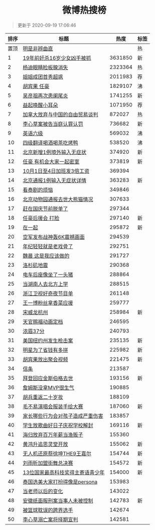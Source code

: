 <h1 align="center">微博热搜榜</h1>

> 更新于 2020-09-19 17:06:46

| 排序 | 标题                                                                                                                                                                                                                             | 热度    | 标签 |
| ---- | -------------------------------------------------------------------------------------------------------------------------------------------------------------------------------------------------------------------------------- | ------- | ---- |
| 置顶 | [明是非辨曲直](https://s.weibo.com/weibo?q=%23%E6%98%8E%E6%98%AF%E9%9D%9E%E8%BE%A8%E6%9B%B2%E7%9B%B4%23&Refer=new_time)                                                                                                          |         | 热   |
| 1    | [19年前奸杀16岁少女凶手被抓](https://s.weibo.com/weibo?q=%2319%E5%B9%B4%E5%89%8D%E5%A5%B8%E6%9D%8016%E5%B2%81%E5%B0%91%E5%A5%B3%E5%87%B6%E6%89%8B%E8%A2%AB%E6%8A%93%23&Refer=top)                                                | 3631850 | 新   |
| 2    | [杨迪眼睛睑板腺消失](https://s.weibo.com/weibo?q=%23%E6%9D%A8%E8%BF%AA%E7%9C%BC%E7%9D%9B%E7%9D%91%E6%9D%BF%E8%85%BA%E6%B6%88%E5%A4%B1%23&Refer=top)                                                                              | 2323364 | 热   |
| 3    | [姐姐成团首秀超飒](https://s.weibo.comjavascript:void(0);)                                                                                                                                                                       | 2011983 | 荐   |
| 4    | [胡宾果 任豪](https://s.weibo.com/weibo?q=%E8%83%A1%E5%AE%BE%E6%9E%9C%20%E4%BB%BB%E8%B1%AA&Refer=top)                                                                                                                            | 1829107 | 沸   |
| 5    | [吴彦祖再次患阑尾炎](https://s.weibo.com/weibo?q=%23%E5%90%B4%E5%BD%A6%E7%A5%96%E5%86%8D%E6%AC%A1%E6%82%A3%E9%98%91%E5%B0%BE%E7%82%8E%23&Refer=top)                                                                              | 1741255 | 新   |
| 6    | [益起唤醒小耳朵](https://s.weibo.comjavascript:void(0);)                                                                                                                                                                         | 1071950 | 荐   |
| 7    | [加拿大放弃与中国的自由贸易谈判](https://s.weibo.com/weibo?q=%23%E5%8A%A0%E6%8B%BF%E5%A4%A7%E6%94%BE%E5%BC%83%E4%B8%8E%E4%B8%AD%E5%9B%BD%E7%9A%84%E8%87%AA%E7%94%B1%E8%B4%B8%E6%98%93%E8%B0%88%E5%88%A4%23&Refer=top)            | 872027  | 热   |
| 8    | [李心草案被告当庭认罪认罚](https://s.weibo.com/weibo?q=%23%E6%9D%8E%E5%BF%83%E8%8D%89%E6%A1%88%E8%A2%AB%E5%91%8A%E5%BD%93%E5%BA%AD%E8%AE%A4%E7%BD%AA%E8%AE%A4%E7%BD%9A%23&Refer=top)                                             | 736682  | 新   |
| 9    | [英语六级](https://s.weibo.com/weibo?q=%E8%8B%B1%E8%AF%AD%E5%85%AD%E7%BA%A7&Refer=top)                                                                                                                                           | 569032  | 沸   |
| 10   | [四级翻译喝酒喝茶吃烤鸭](https://s.weibo.com/weibo?q=%23%E5%9B%9B%E7%BA%A7%E7%BF%BB%E8%AF%91%E5%96%9D%E9%85%92%E5%96%9D%E8%8C%B6%E5%90%83%E7%83%A4%E9%B8%AD%23&Refer=top)                                                        | 538520  | 沸   |
| 11   | [北京新增1例境外输入无症状](https://s.weibo.com/weibo?q=%23%E5%8C%97%E4%BA%AC%E6%96%B0%E5%A2%9E1%E4%BE%8B%E5%A2%83%E5%A4%96%E8%BE%93%E5%85%A5%E6%97%A0%E7%97%87%E7%8A%B6%23&Refer=top)                                           | 374920  | 新   |
| 12   | [任豪 有机会大家一起密室](https://s.weibo.com/weibo?q=%E4%BB%BB%E8%B1%AA%20%E6%9C%89%E6%9C%BA%E4%BC%9A%E5%A4%A7%E5%AE%B6%E4%B8%80%E8%B5%B7%E5%AF%86%E5%AE%A4&Refer=top)                                                          | 373819  | 新   |
| 13   | [10月1日至4日加班发3倍工资](https://s.weibo.com/weibo?q=%2310%E6%9C%881%E6%97%A5%E8%87%B34%E6%97%A5%E5%8A%A0%E7%8F%AD%E5%8F%913%E5%80%8D%E5%B7%A5%E8%B5%84%23&Refer=top)                                                         | 369394  |      |
| 14   | [北京通报1例输入无症状详情](https://s.weibo.com/weibo?q=%23%E5%8C%97%E4%BA%AC%E9%80%9A%E6%8A%A51%E4%BE%8B%E8%BE%93%E5%85%A5%E6%97%A0%E7%97%87%E7%8A%B6%E8%AF%A6%E6%83%85%23&Refer=top)                                           | 363283  | 新   |
| 15   | [看泰剧的烦恼](https://s.weibo.com/weibo?q=%23%E7%9C%8B%E6%B3%B0%E5%89%A7%E7%9A%84%E7%83%A6%E6%81%BC%23&Refer=top)                                                                                                               | 349846  |      |
| 16   | [北京动物园通报去世大熊猫情况](https://s.weibo.com/weibo?q=%23%E5%8C%97%E4%BA%AC%E5%8A%A8%E7%89%A9%E5%9B%AD%E9%80%9A%E6%8A%A5%E5%8E%BB%E4%B8%96%E5%A4%A7%E7%86%8A%E7%8C%AB%E6%83%85%E5%86%B5%23&Refer=top)                       | 307633  |      |
| 17   | [赶在国庆节前脱单了](https://s.weibo.com/weibo?q=%23%E8%B5%B6%E5%9C%A8%E5%9B%BD%E5%BA%86%E8%8A%82%E5%89%8D%E8%84%B1%E5%8D%95%E4%BA%86%23&Refer=top)                                                                              | 297344  |      |
| 18   | [任豪后援会 打脸](https://s.weibo.com/weibo?q=%E4%BB%BB%E8%B1%AA%E5%90%8E%E6%8F%B4%E4%BC%9A%20%E6%89%93%E8%84%B8&Refer=top)                                                                                                      | 297140  | 新   |
| 19   | [在一起](https://s.weibo.com/weibo?q=%E5%9C%A8%E4%B8%80%E8%B5%B7&Refer=top)                                                                                                                                                      | 295872  | 新   |
| 20   | [空军发布战神轰6K震撼画面](https://s.weibo.com/weibo?q=%E7%A9%BA%E5%86%9B%E5%8F%91%E5%B8%83%E6%88%98%E7%A5%9E%E8%BD%B06K%E9%9C%87%E6%92%BC%E7%94%BB%E9%9D%A2&Refer=top)                                                          | 294539  |      |
| 21   | [年纪轻轻就是老戏骨了](https://s.weibo.com/weibo?q=%23%E5%B9%B4%E7%BA%AA%E8%BD%BB%E8%BD%BB%E5%B0%B1%E6%98%AF%E8%80%81%E6%88%8F%E9%AA%A8%E4%BA%86%23&Refer=top)                                                                   | 292751  |      |
| 22   | [魏晨 这是我应该做的](https://s.weibo.com/weibo?q=%E9%AD%8F%E6%99%A8%20%E8%BF%99%E6%98%AF%E6%88%91%E5%BA%94%E8%AF%A5%E5%81%9A%E7%9A%84&Refer=top)                                                                                | 291727  |      |
| 23   | [洛杉矶地震](https://s.weibo.com/weibo?q=%23%E6%B4%9B%E6%9D%89%E7%9F%B6%E5%9C%B0%E9%9C%87%23&Refer=top)                                                                                                                          | 290368  |      |
| 24   | [电车后座像坐了一头猪](https://s.weibo.com/weibo?q=%23%E7%94%B5%E8%BD%A6%E5%90%8E%E5%BA%A7%E5%83%8F%E5%9D%90%E4%BA%86%E4%B8%80%E5%A4%B4%E7%8C%AA%23&Refer=top)                                                                   | 288864  |      |
| 25   | [当湖南人去北方上学](https://s.weibo.com/weibo?q=%23%E5%BD%93%E6%B9%96%E5%8D%97%E4%BA%BA%E5%8E%BB%E5%8C%97%E6%96%B9%E4%B8%8A%E5%AD%A6%23&Refer=top)                                                                              | 288515  |      |
| 26   | [浙江卫视好奇夜节目单](https://s.weibo.com/weibo?q=%23%E6%B5%99%E6%B1%9F%E5%8D%AB%E8%A7%86%E5%A5%BD%E5%A5%87%E5%A4%9C%E8%8A%82%E7%9B%AE%E5%8D%95%23&Refer=top)                                                                   | 261148  |      |
| 27   | [王一博粉丝拿香菜应援](https://s.weibo.com/weibo?q=%23%E7%8E%8B%E4%B8%80%E5%8D%9A%E7%B2%89%E4%B8%9D%E6%8B%BF%E9%A6%99%E8%8F%9C%E5%BA%94%E6%8F%B4%23&Refer=top)                                                                   | 259777  |      |
| 28   | [宋威龙杭州](https://s.weibo.com/weibo?q=%23%E5%AE%8B%E5%A8%81%E9%BE%99%E6%9D%AD%E5%B7%9E%23&Refer=top)                                                                                                                          | 258984  | 新   |
| 29   | [天官赐福动画定档](https://s.weibo.com/weibo?q=%23%E5%A4%A9%E5%AE%98%E8%B5%90%E7%A6%8F%E5%8A%A8%E7%94%BB%E5%AE%9A%E6%A1%A3%23&Refer=top)                                                                                         | 246595  |      |
| 30   | [浓眉37分](https://s.weibo.com/weibo?q=%23%E6%B5%93%E7%9C%8937%E5%88%86%23&Refer=top)                                                                                                                                            | 240793  |      |
| 31   | [美国纽约州发生枪击案](https://s.weibo.com/weibo?q=%23%E7%BE%8E%E5%9B%BD%E7%BA%BD%E7%BA%A6%E5%B7%9E%E5%8F%91%E7%94%9F%E6%9E%AA%E5%87%BB%E6%A1%88%23&Refer=top)                                                                   | 235135  | 新   |
| 32   | [明星为了省钱有多拼](https://s.weibo.com/weibo?q=%23%E6%98%8E%E6%98%9F%E4%B8%BA%E4%BA%86%E7%9C%81%E9%92%B1%E6%9C%89%E5%A4%9A%E6%8B%BC%23&Refer=top)                                                                              | 225982  | 新   |
| 33   | [胡宾果放出聚会视频](https://s.weibo.com/weibo?q=%E8%83%A1%E5%AE%BE%E6%9E%9C%E6%94%BE%E5%87%BA%E8%81%9A%E4%BC%9A%E8%A7%86%E9%A2%91&Refer=top)                                                                                    | 221475  | 新   |
| 34   | [信条](https://s.weibo.com/weibo?q=%E4%BF%A1%E6%9D%A1&Refer=top)                                                                                                                                                                 | 213587  |      |
| 35   | [拜登回应金斯伯格去世](https://s.weibo.com/weibo?q=%E6%8B%9C%E7%99%BB%E5%9B%9E%E5%BA%94%E9%87%91%E6%96%AF%E4%BC%AF%E6%A0%BC%E5%8E%BB%E4%B8%96&Refer=top)                                                                         | 193156  | 新   |
| 36   | [詹姆斯没拿MVP很生气](https://s.weibo.com/weibo?q=%23%E8%A9%B9%E5%A7%86%E6%96%AF%E6%B2%A1%E6%8B%BFMVP%E5%BE%88%E7%94%9F%E6%B0%94%23&Refer=top)                                                                                   | 190885  |      |
| 37   | [胡兵重返二十岁妆](https://s.weibo.com/weibo?q=%23%E8%83%A1%E5%85%B5%E9%87%8D%E8%BF%94%E4%BA%8C%E5%8D%81%E5%B2%81%E5%A6%86%23&Refer=top)                                                                                         | 188109  |      |
| 38   | [毛不易演唱会服装手绘大赛](https://s.weibo.com/weibo?q=%23%E6%AF%9B%E4%B8%8D%E6%98%93%E6%BC%94%E5%94%B1%E4%BC%9A%E6%9C%8D%E8%A3%85%E6%89%8B%E7%BB%98%E5%A4%A7%E8%B5%9B%23&Refer=top)                                             | 187060  | 新   |
| 39   | [家长哪些行为会对孩子造成严重伤害](https://s.weibo.com/weibo?q=%23%E5%AE%B6%E9%95%BF%E5%93%AA%E4%BA%9B%E8%A1%8C%E4%B8%BA%E4%BC%9A%E5%AF%B9%E5%AD%A9%E5%AD%90%E9%80%A0%E6%88%90%E4%B8%A5%E9%87%8D%E4%BC%A4%E5%AE%B3%23&Refer=top) | 183857  |      |
| 40   | [学生放歌曲好日子庆祝学校解封](https://s.weibo.com/weibo?q=%23%E5%AD%A6%E7%94%9F%E6%94%BE%E6%AD%8C%E6%9B%B2%E5%A5%BD%E6%97%A5%E5%AD%90%E5%BA%86%E7%A5%9D%E5%AD%A6%E6%A0%A1%E8%A7%A3%E5%B0%81%23&Refer=top)                       | 169116  | 新   |
| 41   | [海归放弃百万年薪当渔贩子](https://s.weibo.com/weibo?q=%23%E6%B5%B7%E5%BD%92%E6%94%BE%E5%BC%83%E7%99%BE%E4%B8%87%E5%B9%B4%E8%96%AA%E5%BD%93%E6%B8%94%E8%B4%A9%E5%AD%90%23&Refer=top)                                             | 155360  |      |
| 42   | [黄鸿升追思灵堂开放](https://s.weibo.com/weibo?q=%E9%BB%84%E9%B8%BF%E5%8D%87%E8%BF%BD%E6%80%9D%E7%81%B5%E5%A0%82%E5%BC%80%E6%94%BE&Refer=top)                                                                                    | 155062  | 新   |
| 43   | [无人机还原蔡徐坤THE9王嘉尔](https://s.weibo.com/weibo?q=%23%E6%97%A0%E4%BA%BA%E6%9C%BA%E8%BF%98%E5%8E%9F%E8%94%A1%E5%BE%90%E5%9D%A4THE9%E7%8E%8B%E5%98%89%E5%B0%94%23&Refer=top)                                                | 154744  | 新   |
| 44   | [刘雨昕加盟街舞总决赛](https://s.weibo.com/weibo?q=%23%E5%88%98%E9%9B%A8%E6%98%95%E5%8A%A0%E7%9B%9F%E8%A1%97%E8%88%9E%E6%80%BB%E5%86%B3%E8%B5%9B%23&Refer=top)                                                                   | 154572  | 新   |
| 45   | [13位国家最高科技奖得主寄语青少年](https://s.weibo.com/weibo?q=%2313%E4%BD%8D%E5%9B%BD%E5%AE%B6%E6%9C%80%E9%AB%98%E7%A7%91%E6%8A%80%E5%A5%96%E5%BE%97%E4%B8%BB%E5%AF%84%E8%AF%AD%E9%9D%92%E5%B0%91%E5%B9%B4%23&Refer=top)        | 154000  | 新   |
| 46   | [泰国选美大家打扮得像是persona](https://s.weibo.com/weibo?q=%23%E6%B3%B0%E5%9B%BD%E9%80%89%E7%BE%8E%E5%A4%A7%E5%AE%B6%E6%89%93%E6%89%AE%E5%BE%97%E5%83%8F%E6%98%AFpersona%23&Refer=top)                                          | 153983  |      |
| 47   | [当老师以后的变化](https://s.weibo.com/weibo?q=%23%E5%BD%93%E8%80%81%E5%B8%88%E4%BB%A5%E5%90%8E%E7%9A%84%E5%8F%98%E5%8C%96%23&Refer=top)                                                                                         | 143022  |      |
| 48   | [安徽纸面服刑案当事人未被控制](https://s.weibo.com/weibo?q=%23%E5%AE%89%E5%BE%BD%E7%BA%B8%E9%9D%A2%E6%9C%8D%E5%88%91%E6%A1%88%E5%BD%93%E4%BA%8B%E4%BA%BA%E6%9C%AA%E8%A2%AB%E6%8E%A7%E5%88%B6%23&Refer=top)                       | 142783  | 新   |
| 49   | [被篮球耽误的跨界选手](https://s.weibo.com/weibo?q=%23%E8%A2%AB%E7%AF%AE%E7%90%83%E8%80%BD%E8%AF%AF%E7%9A%84%E8%B7%A8%E7%95%8C%E9%80%89%E6%89%8B%23&Refer=top)                                                                   | 142674  |      |
| 50   | [李心草溺亡案将择期宣判](https://s.weibo.com/weibo?q=%23%E6%9D%8E%E5%BF%83%E8%8D%89%E6%BA%BA%E4%BA%A1%E6%A1%88%E5%B0%86%E6%8B%A9%E6%9C%9F%E5%AE%A3%E5%88%A4%23&Refer=top)                                                        | 142581  |      |